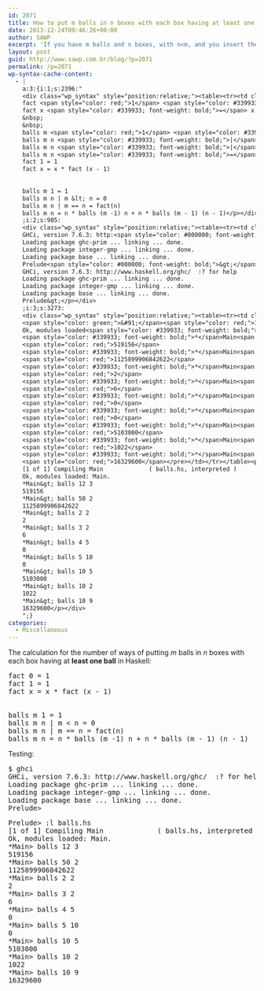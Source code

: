 ```yaml
---
id: 2071
title: How to put m balls in n boxes with each box having at least one ball
date: 2013-12-24T09:46:26+00:00
author: SAWP
excerpt: 'If you have m balls and n boxes, with n<m, and you insert the balls into the boxes randomly, what is the probability that all the boxes have at least one ball in it?'
layout: post
guid: http://www.sawp.com.br/blog/?p=2071
permalink: /p=2071
wp-syntax-cache-content:
  - |
    a:3:{i:1;s:2396:"
    <div class="wp_syntax" style="position:relative;"><table><tr><td class="code"><pre class="haskell" style="font-family:monospace;">fact <span style="color: red;">0</span> <span style="color: #339933; font-weight: bold;">=</span> <span style="color: red;">1</span>
    fact <span style="color: red;">1</span> <span style="color: #339933; font-weight: bold;">=</span> <span style="color: red;">1</span>
    fact x <span style="color: #339933; font-weight: bold;">=</span> x <span style="color: #339933; font-weight: bold;">*</span> fact <span style="color: green;">&#40;</span>x <span style="color: #339933; font-weight: bold;">-</span> <span style="color: red;">1</span><span style="color: green;">&#41;</span>
    &nbsp;
    &nbsp;
    balls m <span style="color: red;">1</span> <span style="color: #339933; font-weight: bold;">=</span> <span style="color: red;">1</span>
    balls m n <span style="color: #339933; font-weight: bold;">|</span> m <span style="color: #339933; font-weight: bold;">&lt;</span> n <span style="color: #339933; font-weight: bold;">=</span> <span style="color: red;">0</span>
    balls m n <span style="color: #339933; font-weight: bold;">|</span> m <span style="color: #339933; font-weight: bold;">==</span> n <span style="color: #339933; font-weight: bold;">=</span> fact<span style="color: green;">&#40;</span>n<span style="color: green;">&#41;</span>
    balls m n <span style="color: #339933; font-weight: bold;">=</span> n <span style="color: #339933; font-weight: bold;">*</span> balls <span style="color: green;">&#40;</span>m <span style="color: #339933; font-weight: bold;">-</span><span style="color: red;">1</span><span style="color: green;">&#41;</span> n <span style="color: #339933; font-weight: bold;">+</span> n <span style="color: #339933; font-weight: bold;">*</span> balls <span style="color: green;">&#40;</span>m <span style="color: #339933; font-weight: bold;">-</span> <span style="color: red;">1</span><span style="color: green;">&#41;</span> <span style="color: green;">&#40;</span>n <span style="color: #339933; font-weight: bold;">-</span> <span style="color: red;">1</span><span style="color: green;">&#41;</span></pre></td></tr></table><p class="theCode" style="display:none;">fact 0 = 1
    fact 1 = 1
    fact x = x * fact (x - 1)
    
    
    balls m 1 = 1
    balls m n | m &lt; n = 0
    balls m n | m == n = fact(n)
    balls m n = n * balls (m -1) n + n * balls (m - 1) (n - 1)</p></div>
    ;i:2;s:985:
    <div class="wp_syntax" style="position:relative;"><table><tr><td class="code"><pre class="bash" style="font-family:monospace;">$ ghci
    GHCi, version 7.6.3: http:<span style="color: #000000; font-weight: bold;">//</span>www.haskell.org<span style="color: #000000; font-weight: bold;">/</span>ghc<span style="color: #000000; font-weight: bold;">/</span>  :? <span style="color: #000000; font-weight: bold;">for</span> <span style="color: #7a0874; font-weight: bold;">help</span>
    Loading package ghc-prim ... linking ... done.
    Loading package integer-gmp ... linking ... done.
    Loading package base ... linking ... done.
    Prelude<span style="color: #000000; font-weight: bold;">&gt;</span></pre></td></tr></table><p class="theCode" style="display:none;">$ ghci
    GHCi, version 7.6.3: http://www.haskell.org/ghc/  :? for help
    Loading package ghc-prim ... linking ... done.
    Loading package integer-gmp ... linking ... done.
    Loading package base ... linking ... done.
    Prelude&gt;</p></div>
    ;i:3;s:3273:
    <div class="wp_syntax" style="position:relative;"><table><tr><td class="code"><pre class="haskell" style="font-family:monospace;">Prelude<span style="color: #339933; font-weight: bold;">&gt;</span> <span style="color: #339933; font-weight: bold;">:</span>l balls.hs
    <span style="color: green;">&#91;</span><span style="color: red;">1</span> <span style="color: #06c; font-weight: bold;">of</span> <span style="color: red;">1</span><span style="color: green;">&#93;</span> Compiling Main             <span style="color: green;">&#40;</span> balls.hs, interpreted <span style="color: green;">&#41;</span>
    Ok, modules loaded<span style="color: #339933; font-weight: bold;">:</span> Main.
    <span style="color: #339933; font-weight: bold;">*</span>Main<span style="color: #339933; font-weight: bold;">&gt;</span> balls <span style="color: red;">12</span> <span style="color: red;">3</span>
    <span style="color: red;">519156</span>
    <span style="color: #339933; font-weight: bold;">*</span>Main<span style="color: #339933; font-weight: bold;">&gt;</span> balls <span style="color: red;">50</span> <span style="color: red;">2</span>
    <span style="color: red;">1125899906842622</span>
    <span style="color: #339933; font-weight: bold;">*</span>Main<span style="color: #339933; font-weight: bold;">&gt;</span> balls <span style="color: red;">2</span> <span style="color: red;">2</span>
    <span style="color: red;">2</span>
    <span style="color: #339933; font-weight: bold;">*</span>Main<span style="color: #339933; font-weight: bold;">&gt;</span> balls <span style="color: red;">3</span> <span style="color: red;">2</span>
    <span style="color: red;">6</span>
    <span style="color: #339933; font-weight: bold;">*</span>Main<span style="color: #339933; font-weight: bold;">&gt;</span> balls <span style="color: red;">4</span> <span style="color: red;">5</span>
    <span style="color: red;">0</span>
    <span style="color: #339933; font-weight: bold;">*</span>Main<span style="color: #339933; font-weight: bold;">&gt;</span> balls <span style="color: red;">5</span> <span style="color: red;">10</span>
    <span style="color: red;">0</span>
    <span style="color: #339933; font-weight: bold;">*</span>Main<span style="color: #339933; font-weight: bold;">&gt;</span> balls <span style="color: red;">10</span> <span style="color: red;">5</span>
    <span style="color: red;">5103000</span>
    <span style="color: #339933; font-weight: bold;">*</span>Main<span style="color: #339933; font-weight: bold;">&gt;</span> balls <span style="color: red;">10</span> <span style="color: red;">2</span>
    <span style="color: red;">1022</span>
    <span style="color: #339933; font-weight: bold;">*</span>Main<span style="color: #339933; font-weight: bold;">&gt;</span> balls <span style="color: red;">10</span> <span style="color: red;">9</span>
    <span style="color: red;">16329600</span></pre></td></tr></table><p class="theCode" style="display:none;">Prelude&gt; :l balls.hs
    [1 of 1] Compiling Main             ( balls.hs, interpreted )
    Ok, modules loaded: Main.
    *Main&gt; balls 12 3
    519156
    *Main&gt; balls 50 2
    1125899906842622
    *Main&gt; balls 2 2
    2
    *Main&gt; balls 3 2
    6
    *Main&gt; balls 4 5
    0
    *Main&gt; balls 5 10
    0
    *Main&gt; balls 10 5
    5103000
    *Main&gt; balls 10 2
    1022
    *Main&gt; balls 10 9
    16329600</p></div>
    ";}
categories:
  - Miscellaneous
---
```

The calculation for the number of ways of putting $m$ balls in $n$ boxes with each box having at **least one ball** in Haskell:

<pre lang="haskell">fact 0 = 1
fact 1 = 1
fact x = x * fact (x - 1)


balls m 1 = 1
balls m n | m &lt; n = 0
balls m n | m == n = fact(n)
balls m n = n * balls (m -1) n + n * balls (m - 1) (n - 1)</pre>

Testing:

<pre lang="bash">$ ghci
GHCi, version 7.6.3: http://www.haskell.org/ghc/  :? for help
Loading package ghc-prim ... linking ... done.
Loading package integer-gmp ... linking ... done.
Loading package base ... linking ... done.
Prelude> </pre>

<pre lang="haskell">Prelude> :l balls.hs 
[1 of 1] Compiling Main             ( balls.hs, interpreted )
Ok, modules loaded: Main.
*Main> balls 12 3
519156
*Main> balls 50 2
1125899906842622
*Main> balls 2 2
2
*Main> balls 3 2
6
*Main> balls 4 5
0
*Main> balls 5 10
0
*Main> balls 10 5
5103000
*Main> balls 10 2
1022
*Main> balls 10 9
16329600
</pre>
